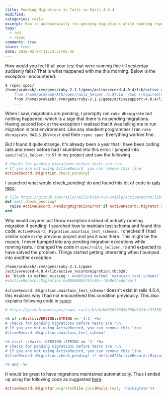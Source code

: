 ```yaml
---
title: Pending Migrations in Tests in Rails 4.0.4
modified:
categories: rails
excerpt: How to automatically run pending migrations while running rspec in all versions of rails
tags:
  - tdd
  - rspec
comments: true
share: true
date: 2016-02-04T11:14:31+05:45
---
```


How would you feel if all your test that were running fine till yesterday suddenly fails? That is what happened with me this morning. Below is the exception I encountered.

```bash
$ rspec spec/
/home/prakash/.rvm/gems/ruby-2.1.1/gems/activerecord-4.0.4/lib/active_record/migration.rb:383:in `check_pending!': Migrations are pending; run 'bin/rake db:migrate RAILS_ENV=test' to resolve this issue. (ActiveRecord::PendingMigrationError)
	from /home/prakash/ATS/spec/rails_helper.rb:57:in `<top (required)>'
	from /home/prakash/.rvm/gems/ruby-2.1.1/gems/activesupport-4.0.4/lib/active_support/dependencies.rb:229:in `require'
	...
```

When I saw, migrations are pending, I promptly ran `rake db:migrate` but nothing happened: which is a sign that there is no pending migrations. Having second look at the exception I realised that it was telling me to run migration in test environment. Like any obedient programmer I ran `rake db:migrate RAILS_ENV=test` and then `rspec spec`. Everything worked fine.

But I found it quite strange. It's already been a year that I have been coding rails and never before had I stumbled into this error. I jumped into `spec/rails_helper.rb:57` in my project and saw the following.

```ruby
# Checks for pending migrations before tests are run.
# If you are not using ActiveRecord, you can remove this line.
ActiveRecord::Migration.check_pending!
```

I searched what would check_pending! do and found this bit of code in [rails repo][rails active record 404].

```ruby
# File https://github.com/rails/rails/blob/4-0-stable/activerecord/lib/active_record/migration.rb, line 382
def self.check_pending!
  raise ActiveRecord::PendingMigrationError if ActiveRecord::Migrator.needs_migration?
end
```

Why would anyone just throw exception instead of actually running migration if pending! I searched how to maintain test schema and found this code: `ActiveRecord::Migration.maintain_test_schema!`. I checked if I had similar code in my previous project and yes it was there. This might be the reason, I never bumped into any pending migration exceptions while running tests. I changed the code in `spec/rails_hellper.rb` and expected to have solved the problem. Things started getting interesting when I bumped into another exception.

```bash
/home/prakash/.rvm/gems/ruby-2.1.1/gems
/activerecord-4.0.4/lib/active_record/migration.rb:628:
in `block in method_missing': undefined method `maintain_test_schema!' for
#<ActiveRecord::Migration:0x0000000374fc40> (NoMethodError)
```

`ActiveRecord::Migration.maintain_test_schema!` doesn't exist in rails 4.0.4, this explains why I had not encountered this condition previously. This also explains following code in [rspec][rspec spec helper template]:

```ruby
# https://github.com/rspec/rspec-rails/blob/b8680f98858598b5423e13765676773fe587288b/lib/generators/rspec/install/templates/spec/spec_helper.rb.tt, line 15

<% if ::Rails::VERSION::STRING >= '4.1' -%>
# Checks for pending migrations before tests are run.
# If you are not using ActiveRecord, you can remove this line.
ActiveRecord::Migration.maintain_test_schema!

<% elsif ::Rails::VERSION::STRING >= '4' -%>
# Checks for pending migrations before tests are run.
# If you are not using ActiveRecord, you can remove this line.
ActiveRecord::Migration.check_pending! if defined?(ActiveRecord::Migration)

<% end -%>
```

It would be great to have migrations maintained automatically. Thus I ended up using the following code as suggested [here][stack overflow migration 404].

```ruby
ActiveRecord::Migrator.migrate(File.join(Rails.root, 'db/migrate'))
```

[rspec spec helper template]: https://github.com/rspec/rspec-rails/blob/b8680f98858598b5423e13765676773fe587288b/lib/generators/rspec/install/templates/spec/spec_helper.rb.tt
[rails active record 404]: https://github.com/rails/rails/blob/4-0-stable/activerecord/lib/active_record/migration.rb
[stack overflow migration 404]: https://stackoverflow.com/a/22321132/4096120
